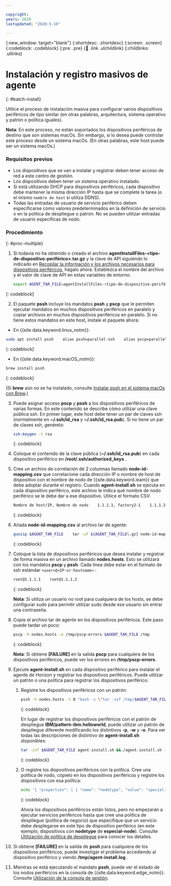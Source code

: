 ```yaml
---

copyright:
years: 2020
lastupdated: "2020-5-10"

---
```


{:new_window: target="blank"}
{:shortdesc: .shortdesc}
{:screen: .screen}
{:codeblock: .codeblock}
{:pre: .pre}
{:child: .link .ulchildlink}
{:childlinks: .ullinks}

# Instalación y registro masivos de agente
{: #batch-install}

Utilice el proceso de instalación masiva para configurar varios dispositivos periféricos de tipo similar (en otras palabras, arquitectura, sistema operativo y patrón o política iguales).

**Nota**: En este proceso, no están soportados los dispositivos periféricos de destino que son sistemas macOs. Sin embargo, si lo desea puede controlar este proceso desde un sistema macOs. (En otras palabras, este host puede ser un sistema macOs.)

### Requisitos previos

* Los dispositivos que se van a instalar y registrar deben tener acceso de red a este centro de gestión.
* Los dispositivos deben tener un sistema operativo instalado.
* Si está utilizando DHCP para dispositivos periféricos, cada dispositivo debe mantener la misma dirección IP hasta que se complete la tarea (o el mismo `nombre de host` si utiliza DDNS).
* Todas las entradas de usuario de servicio periférico deben especificarse como valores predeterminados en la definición de servicio o en la política de despliegue o patrón. No se pueden utilizar entradas de usuario específicas de nodo.

### Procedimiento
{: #proc-multiple}

1. Si todavía no ha obtenido o creado el archivo **agentInstallFiles-&lt;tipo-de-dispositivo-periférico&gt;.tar.gz** y la clave de API siguiendo lo indicado en [Recopilar la información y los archivos necesarios para dispositivos periféricos](../hub/gather_files.md#prereq_horizon), hágalo ahora. Establezca el nombre del archivo y el valor de clave de API en estas variables de entorno:

   ```bash
   export AGENT_TAR_FILE=agentInstallFiles-<tipo-de-dispositivo-periférico>.tar.gz    export HZN_EXCHANGE_USER_AUTH=iamapikey:<clave-de-API>
   ```
  {: codeblock}

2. El paquete **pssh** incluye los mandatos **pssh** y **pscp** que le permiten ejecutar mandatos en muchos dispositivos periféricos en paralelo y copiar archivos en muchos dispositivos periféricos en paralelo. Si no tiene estos mandatos en este host, instale el paquete ahora:

  * En {{site.data.keyword.linux_notm}}:

   ```bash
   sudo apt install pssh    alias pssh=parallel-ssh    alias pscp=parallel-scp
   ```
   {: codeblock}

  * En {{site.data.keyword.macOS_notm}}:

   ```bash
   brew install pssh
   ```
   {: codeblock}

   (Si **brew** aún no se ha instalado, consulte [Instalar pssh en el sistema macOs con Brew](https://brewinstall.org/Install-pssh-on-Mac-with-Brew/).)

3. Puede asignar acceso **pscp** y **pssh** a los dispositivos periféricos de varias formas. En este contenido se describe cómo utilizar una clave pública ssh. En primer lugar, este host debe tener un par de claves ssh (normalmente en **~/.ssh/id_rsa** y **~/.ssh/id_rsa.pub**). Si no tiene un par de claves ssh, genérelo:

   ```bash
   ssh-keygen -t rsa
   ```
   {: codeblock}

4. Coloque el contenido de la clave pública (**~/.ssh/id_rsa.pub**) en cada dispositivo periférico en **/root/.ssh/authorized_keys** .

5. Cree un archivo de correlación de 2 columnas llamado **node-id-mapping.csv** que correlacione cada dirección IP o nombre de host de dispositivo con el nombre de nodo de {{site.data.keyword.ieam}} que debe adoptar durante el registro. Cuando **agent-install.sh** se ejecuta en cada dispositivo periférico, este archivo le indica qué nombre de nodo periférico se le debe dar a ese dispositivo. Utilice el formato CSV:

   ```bash
   Nombre de host/IP, Nombre de nodo    1.1.1.1, factory2-1    1.1.1.2, factory2-2
   ```
   {: codeblock}

6. Añada **node-id-mapping.csv** al archivo tar de agente:

   ```bash
   gunzip $AGENT_TAR_FILE    tar -uf ${AGENT_TAR_FILE%.gz} node-id-mapping.csv    gzip ${AGENT_TAR_FILE%.gz}
   ```
   {: codeblock}

7. Coloque la lista de dispositivos periféricos que desea instalar y registrar de forma masiva en un archivo llamado **nodes.hosts**. Esto se utilizará con los mandatos **pscp** y **pssh**. Cada línea debe estar en el formato de ssh estándar `<user>@<IP-or-hostname>` :

   ```bash
   root@1.1.1.1    root@1.1.1.2
   ```
   {: codeblock}

   **Nota**: Si utiliza un usuario no root para cualquiera de los hosts, se debe configurar sudo para permitir utilizar sudo desde ese usuario sin entrar una contraseña.

8. Copie el archivo tar de agente en los dispositivos periféricos. Este paso puede tardar un poco:

   ```bash
   pscp -h nodes.hosts -e /tmp/pscp-errors $AGENT_TAR_FILE /tmp
   ```
   {: codeblock}

   **Nota**: Si obtiene **[FAILURE]** en la salida **pscp** para cualquiera de los dispositivos periféricos, puede ver los errores en **/tmp/pscp-errors**.

9. Ejecute **agent-install.sh** en cada dispositivo periférico para instalar el agente de Horizon y registrar los dispositivos periféricos. Puede utilizar un patrón o una política para registrar los dispositivos periférico:

   1. Registre los dispositivos periféricos con un patrón:

      ```bash
      pssh -h nodes.hosts -t 0 "bash -c \"tar -zxf /tmp/$AGENT_TAR_FILE agent-install.sh && sudo -s ./agent-install.sh -i . -u $HZN_EXCHANGE_USER_AUTH -p IBM/pattern-ibm.helloworld -w ibm.helloworld -o IBM -z /tmp/$AGENT_TAR_FILE 2>&1 >/tmp/agent-install.log \" "
      ```
      {: codeblock}

      En lugar de registrar los dispositivos periféricos con el patrón de despliegue **IBM/pattern-ibm.helloworld**, puede utilizar un patrón de despliegue diferente modificando los distintivos **-p**, **-w** y **-o**. Para ver todas las descripciones de distintivo de **agent-install.sh** disponibles:

      ```bash
      tar -zxf $AGENT_TAR_FILE agent-install.sh &&./agent-install.sh -h
      ```
      {: codeblock}

   2. O registre los dispositivos periféricos con la política. Cree una política de nodo, cópielo en los dispositivos periféricos y registre los dispositivos con esa política:

      ```bash
      echo '{ "properties": [ { "name": "nodetype", "value": "special-node" } ] }' > node-policy.json       pscp -h nodes.hosts -e /tmp/pscp-errors node-policy.json /tmp       pssh -h nodes.hosts -t 0 "bash -c \"tar -zxf /tmp/$AGENT_TAR_FILE agent-install.sh && sudo -s ./agent-install.sh -i . -u $HZN_EXCHANGE_USER_AUTH -n /tmp/node-policy.json  -z /tmp/$AGENT_TAR_FILE 2>&1 >/tmp/agent-install.log \" "
      ```
      {: codeblock}

      Ahora los dispositivos periféricos están listos, pero no empezarán a ejecutar servicios periféricos hasta que cree una política de despliegue (política de negocio) que especifique que un servicio debe desplegarse en este tipo de dispositivo periférico (en este ejemplo, dispositivos con **nodetype** de **especial-node**). Consulte [Utilización de política de despliegue](../using_edge_services/detailed_policy.md) para conocer los detalles.

10. Si obtiene **[FAILURE]** en la salida de **pssh** para cualquiera de los dispositivos periféricos, puede investigar el problema accediendo al dispositivo periférico y viendo **/tmp/agent-install.log** .

11. Mientras se está ejecutando el mandato **pssh**, puede ver el estado de los nodos periféricos en la consola de {{site.data.keyword.edge_notm}}. Consulte
[Utilización de la consola de gestión](../console/accessing_ui.md).
